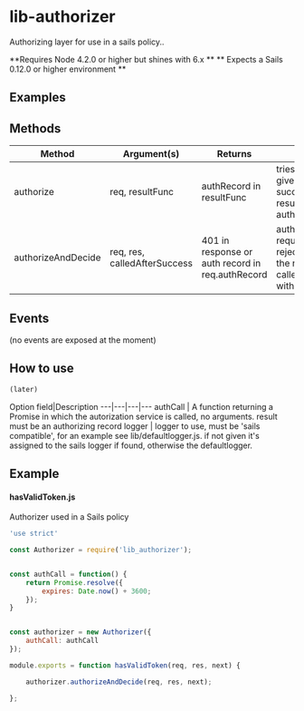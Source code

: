 
lib-authorizer
==============

Authorizing layer for use in a sails policy.. 

**Requires Node 4.2.0 or higher but shines with 6.x **
** Expects a Sails 0.12.0 or higher environment **

## Examples

## Methods
Method | Argument(s) | Returns | Description
---|---|---|---
authorize|req, resultFunc|authRecord in resultFunc|tries to authorize the given request, if succesfull calls resultFunc() with authRecord found
authorizeAndDecide|req, res, calledAfterSuccess|401 in response or auth record in req.authRecord|authorizes the given request, decides and rejects with a 401 in the response or calls calledAfterSuccess() with no parms

## Events
(no events are exposed at the moment)

## How to use

```javascript
(later)
```


Option field|Description
---|---|---|---
authCall       | A function returning a Promise in which the autorization service is called, no arguments. result must be an authorizing record
logger         | logger to use, must be 'sails compatible', for an example see lib/defaultlogger.js. if not given it's assigned to the sails logger if found, otherwise the defaultlogger.

## Example
#### hasValidToken.js
Authorizer used in a Sails policy
``` javascript
'use strict'

const Authorizer = require('lib_authorizer');


const authCall = function() {
    return Promise.resolve({
        expires: Date.now() + 3600;
    });
}


const authorizer = new Authorizer({
    authCall: authCall
});

module.exports = function hasValidToken(req, res, next) {

    authorizer.authorizeAndDecide(req, res, next);

};
```
     

